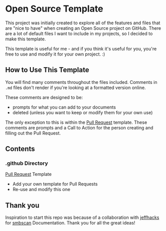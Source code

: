 # Open Source Template

This project was initially created to explore all of the features and files that are "nice to have" when creating an Open Source project on GitHub. There are a lot of default files I want to include in my projects, so I decided to make this template.

This template is useful for me - and if you think it's useful for you, you're free to use and modify it for your own project. :)

## How to Use This Template

You will find many comments throughout the files included. Comments in `.md` files don't render if you're looking at a formatted version online.

These comments are designed to be:
- prompts for what you can add to your documents
- deleted (unless you want to keep or modify them for your own use)

The only exception to this is within the [Pull Request](.github/pull_request_template.md) template. These comments are prompts and a Call to Action for the person creating and filling out the Pull Request.

## Contents
### .github Directory

[Pull Request](.github/pull_request_template.md) Template
- Add your own template for Pull Requests
- Re-use and modify this one


## Thank you

Inspiration to start this repo was because of a collaboration with [jeffhacks](https://github.com/jeffhacks) for [smbscan](https://github.com/jeffhacks/smbscan/) Documentation. Thank you for all the great ideas!
